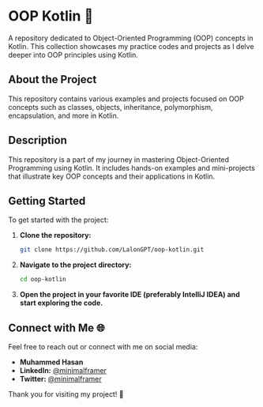 # OOP Kotlin 🚀

A repository dedicated to Object-Oriented Programming (OOP) concepts in Kotlin. This collection showcases my practice codes and projects as I delve deeper into OOP principles using Kotlin.

## About the Project

This repository contains various examples and projects focused on OOP concepts such as classes, objects, inheritance, polymorphism, encapsulation, and more in Kotlin.

## Description

This repository is a part of my journey in mastering Object-Oriented Programming using Kotlin. It includes hands-on examples and mini-projects that illustrate key OOP concepts and their applications in Kotlin.

## Getting Started

To get started with the project:

1. **Clone the repository:**

    ```bash
    git clone https://github.com/LalonGPT/oop-kotlin.git
    ```
2. **Navigate to the project directory:**

    ```bash
    cd oop-kotlin
    ```

3. **Open the project in your favorite IDE (preferably IntelliJ IDEA) and start exploring the code.**

## Connect with Me 🌐

Feel free to reach out or connect with me on social media:

- **Muhammed Hasan**
- **LinkedIn:** [@minimalframer](https://linkedin.com/in/minimalframer)
- **Twitter:** [@minimalframer](https://twitter.com/minimalframer)

Thank you for visiting my project! 🎉
